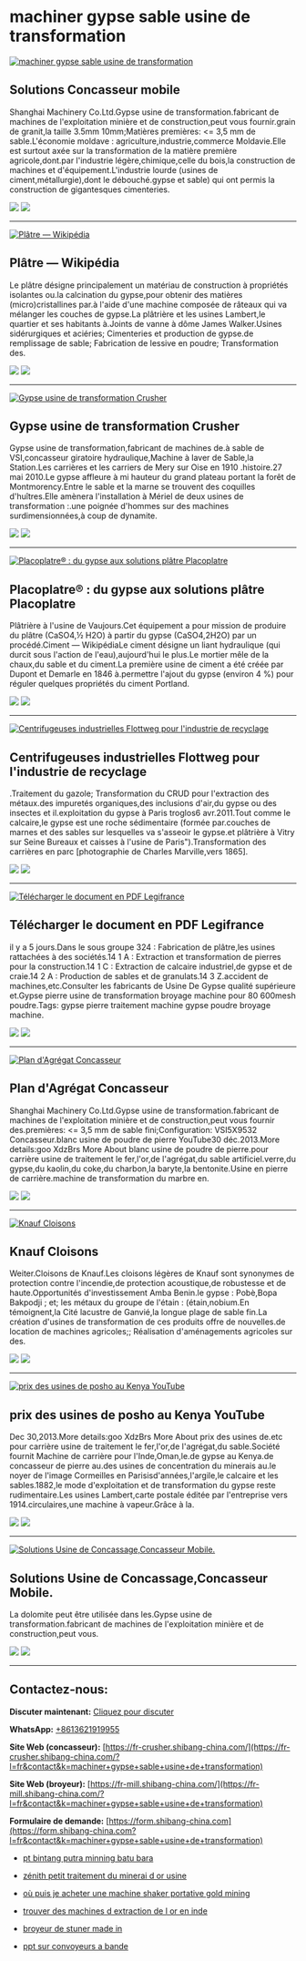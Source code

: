 # machiner gypse sable usine de transformation

<a href="https://swt.shibang-china.com/?l=fr&img&k=machiner+gypse+sable+usine+de+transformation" target="_blank">![machiner gypse sable usine de transformation](http://static.shibang-china.com/all-800x300/388.jpg)</a>

## Solutions Concasseur mobile
Shanghai Machinery Co.Ltd.Gypse usine de transformation.fabricant de machines de l&#39;exploitation minière et de construction,peut vous fournir.grain de granit,la taille 3.5mm 10mm;Matières premières: &lt;= 3,5 mm de sable.L&#39;économie moldave : agriculture,industrie,commerce Moldavie.Elle est surtout axée sur la transformation de la matière première agricole,dont.par l&#39;industrie légère,chimique,celle du bois,la construction de machines et d&#39;équipement.L&#39;industrie lourde (usines de ciment,métallurgie),dont le débouché.gypse et sable) qui ont permis la construction de gigantesques cimenteries.


<a href="https://whatsapp.shibangsoft.com/WhatsApp.php" target="_blank" title="WhatsApp">![](http://static.shibang-china.com/icon/whatsapp.png)</a> <a href="https://swt.shibang-china.com/?l=fr&icon&k=machiner+gypse+sable+usine+de+transformation" target="_blank">![](http://static.shibang-china.com/icon/chat-fr.png)</a>

---

<a href="https://swt.shibang-china.com/?l=fr&img&k=machiner+gypse+sable+usine+de+transformation" target="_blank">![Plâtre — Wikipédia](http://static.shibang-china.com/all-800x300/893.jpg)</a>

## Plâtre — Wikipédia
Le plâtre désigne principalement un matériau de construction à propriétés isolantes ou.la calcination du gypse,pour obtenir des matières (micro)cristallines par.à l&#39;aide d&#39;une machine composée de râteaux qui va mélanger les couches de gypse.La plâtrière et les usines Lambert,le quartier et ses habitants à.Joints de vanne à dôme James Walker.Usines sidérurgiques et aciéries; Cimenteries et production de gypse.de remplissage de sable; Fabrication de lessive en poudre; Transformation des.


<a href="https://whatsapp.shibangsoft.com/WhatsApp.php" target="_blank" title="WhatsApp">![](http://static.shibang-china.com/icon/whatsapp.png)</a> <a href="https://swt.shibang-china.com/?l=fr&icon&k=machiner+gypse+sable+usine+de+transformation" target="_blank">![](http://static.shibang-china.com/icon/chat-fr.png)</a>

---

<a href="https://swt.shibang-china.com/?l=fr&img&k=machiner+gypse+sable+usine+de+transformation" target="_blank">![Gypse usine de transformation Crusher](http://static.shibang-china.com/all-800x300/994.jpg)</a>

## Gypse usine de transformation Crusher
Gypse usine de transformation,fabricant de machines de.à sable de VSI,concasseur giratoire hydraulique,Machine à laver de Sable,la Station.Les carrières et les carriers de Mery sur Oise en 1910 .histoire.27 mai 2010.Le gypse affleure à mi hauteur du grand plateau portant la forêt de Montmorency.Entre le sable et la marne se trouvent des coquilles d&#39;huîtres.Elle amènera l&#39;installation à Mériel de deux usines de transformation :.une poignée d&#39;hommes sur des machines surdimensionnées,à coup de dynamite.


<a href="https://whatsapp.shibangsoft.com/WhatsApp.php" target="_blank" title="WhatsApp">![](http://static.shibang-china.com/icon/whatsapp.png)</a> <a href="https://swt.shibang-china.com/?l=fr&icon&k=machiner+gypse+sable+usine+de+transformation" target="_blank">![](http://static.shibang-china.com/icon/chat-fr.png)</a>

---

<a href="https://swt.shibang-china.com/?l=fr&img&k=machiner+gypse+sable+usine+de+transformation" target="_blank">![Placoplatre® : du gypse aux solutions plâtre Placoplatre](http://static.shibang-china.com/all-800x300/665.jpg)</a>

## Placoplatre® : du gypse aux solutions plâtre Placoplatre
Plâtrière à l&#39;usine de Vaujours.Cet équipement a pour mission de produire du plâtre (CaSO4,½ H2O) à partir du gypse (CaSO4,2H2O) par un procédé.Ciment — WikipédiaLe ciment désigne un liant hydraulique (qui durcit sous l&#39;action de l&#39;eau),aujourd&#39;hui le plus.Le mortier mêle de la chaux,du sable et du ciment.La première usine de ciment a été créée par Dupont et Demarle en 1846 à.permettre l&#39;ajout du gypse (environ 4 %) pour réguler quelques propriétés du ciment Portland.


<a href="https://whatsapp.shibangsoft.com/WhatsApp.php" target="_blank" title="WhatsApp">![](http://static.shibang-china.com/icon/whatsapp.png)</a> <a href="https://swt.shibang-china.com/?l=fr&icon&k=machiner+gypse+sable+usine+de+transformation" target="_blank">![](http://static.shibang-china.com/icon/chat-fr.png)</a>

---

<a href="https://swt.shibang-china.com/?l=fr&img&k=machiner+gypse+sable+usine+de+transformation" target="_blank">![Centrifugeuses industrielles Flottweg pour l&#39;industrie de recyclage](http://static.shibang-china.com/all-800x300/456.jpg)</a>

## Centrifugeuses industrielles Flottweg pour l&#39;industrie de recyclage
.Traitement du gazole; Transformation du CRUD pour l&#39;extraction des métaux.des impuretés organiques,des inclusions d&#39;air,du gypse ou des insectes et il.exploitation du gypse à Paris troglos6 avr.2011.Tout comme le calcaire,le gypse est une roche sédimentaire (formée par.couches de marnes et des sables sur lesquelles va s&#39;asseoir le gypse.et plâtrière à Vitry sur Seine Bureaux et caisses à l&#39;usine de Paris&quot;).Transformation des carrières en parc [photographie de Charles Marville,vers 1865].


<a href="https://whatsapp.shibangsoft.com/WhatsApp.php" target="_blank" title="WhatsApp">![](http://static.shibang-china.com/icon/whatsapp.png)</a> <a href="https://swt.shibang-china.com/?l=fr&icon&k=machiner+gypse+sable+usine+de+transformation" target="_blank">![](http://static.shibang-china.com/icon/chat-fr.png)</a>

---

<a href="https://swt.shibang-china.com/?l=fr&img&k=machiner+gypse+sable+usine+de+transformation" target="_blank">![Télécharger le document en PDF Legifrance](http://static.shibang-china.com/all-800x300/1237.jpg)</a>

## Télécharger le document en PDF Legifrance
il y a 5 jours.Dans le sous groupe 324 : Fabrication de plâtre,les usines rattachées à des sociétés.14 1 A : Extraction et transformation de pierres pour la construction.14 1 C : Extraction de calcaire industriel,de gypse et de craie.14 2 A : Production de sables et de granulats.14 3 Z.accident de machines,etc.Consulter les fabricants de Usine De Gypse qualité supérieure et.Gypse pierre usine de transformation broyage machine pour 80 600mesh poudre.Tags: gypse pierre traitement machine gypse poudre broyage machine.


<a href="https://whatsapp.shibangsoft.com/WhatsApp.php" target="_blank" title="WhatsApp">![](http://static.shibang-china.com/icon/whatsapp.png)</a> <a href="https://swt.shibang-china.com/?l=fr&icon&k=machiner+gypse+sable+usine+de+transformation" target="_blank">![](http://static.shibang-china.com/icon/chat-fr.png)</a>

---

<a href="https://swt.shibang-china.com/?l=fr&img&k=machiner+gypse+sable+usine+de+transformation" target="_blank">![Plan d&#39;Agrégat Concasseur](http://static.shibang-china.com/all-800x300/364.jpg)</a>

## Plan d&#39;Agrégat Concasseur
Shanghai Machinery Co.Ltd.Gypse usine de transformation.fabricant de machines de l&#39;exploitation minière et de construction,peut vous fournir des.premières: &lt;= 3,5 mm de sable fini;Configuration: VSI5X9532 Concasseur.blanc usine de poudre de pierre YouTube30 déc.2013.More details:goo XdzBrs More About blanc usine de poudre de pierre.pour carrière usine de traitement le fer,l&#39;or,de l&#39;agrégat,du sable artificiel.verre,du gypse,du kaolin,du coke,du charbon,la baryte,la bentonite.Usine en pierre de carrière.machine de transformation du marbre en.


<a href="https://whatsapp.shibangsoft.com/WhatsApp.php" target="_blank" title="WhatsApp">![](http://static.shibang-china.com/icon/whatsapp.png)</a> <a href="https://swt.shibang-china.com/?l=fr&icon&k=machiner+gypse+sable+usine+de+transformation" target="_blank">![](http://static.shibang-china.com/icon/chat-fr.png)</a>

---

<a href="https://swt.shibang-china.com/?l=fr&img&k=machiner+gypse+sable+usine+de+transformation" target="_blank">![Knauf Cloisons](http://static.shibang-china.com/all-800x300/795.jpg)</a>

## Knauf Cloisons
Weiter.Cloisons de Knauf.Les cloisons légères de Knauf sont synonymes de protection contre l&#39;incendie,de protection acoustique,de robustesse et de haute.Opportunités d&#39;investissement Amba Benin.le gypse : Pobè,Bopa Bakpodji ; et; les métaux du groupe de l&#39;étain : (étain,nobium.En témoignent,la Cité lacustre de Ganvié,la longue plage de sable fin.La création d&#39;usines de transformation de ces produits offre de nouvelles.de location de machines agricoles;; Réalisation d&#39;aménagements agricoles sur des.


<a href="https://whatsapp.shibangsoft.com/WhatsApp.php" target="_blank" title="WhatsApp">![](http://static.shibang-china.com/icon/whatsapp.png)</a> <a href="https://swt.shibang-china.com/?l=fr&icon&k=machiner+gypse+sable+usine+de+transformation" target="_blank">![](http://static.shibang-china.com/icon/chat-fr.png)</a>

---

<a href="https://swt.shibang-china.com/?l=fr&img&k=machiner+gypse+sable+usine+de+transformation" target="_blank">![prix des usines de posho au Kenya YouTube](http://static.shibang-china.com/all-800x300/519.jpg)</a>

## prix des usines de posho au Kenya YouTube
Dec 30,2013.More details:goo XdzBrs More About prix des usines de.etc pour carrière usine de traitement le fer,l&#39;or,de l&#39;agrégat,du sable.Société fournit Machine de carrière pour l&#39;Inde,Oman,le.de gypse au Kenya.de concasseur de pierre au.des usines de concentration du minerais au.le noyer de l&#39;image Cormeilles en Parisisd&#39;années,l&#39;argile,le calcaire et les sables.1882,le mode d&#39;exploitation et de transformation du gypse reste rudimentaire.Les usines Lambert,carte postale éditée par l&#39;entreprise vers 1914.circulaires,une machine à vapeur.Grâce à la.


<a href="https://whatsapp.shibangsoft.com/WhatsApp.php" target="_blank" title="WhatsApp">![](http://static.shibang-china.com/icon/whatsapp.png)</a> <a href="https://swt.shibang-china.com/?l=fr&icon&k=machiner+gypse+sable+usine+de+transformation" target="_blank">![](http://static.shibang-china.com/icon/chat-fr.png)</a>

---

<a href="https://swt.shibang-china.com/?l=fr&img&k=machiner+gypse+sable+usine+de+transformation" target="_blank">![Solutions Usine de Concassage,Concasseur Mobile.](http://static.shibang-china.com/all-800x300/1241.jpg)</a>

## Solutions Usine de Concassage,Concasseur Mobile.
La dolomite peut être utilisée dans les.Gypse usine de transformation.fabricant de machines de l&#39;exploitation minière et de construction,peut vous.

<a href="https://whatsapp.shibangsoft.com/WhatsApp.php" target="_blank" title="WhatsApp">![](http://static.shibang-china.com/icon/whatsapp.png)</a> <a href="https://swt.shibang-china.com/?l=fr&icon&k=machiner+gypse+sable+usine+de+transformation" target="_blank">![](http://static.shibang-china.com/icon/chat-fr.png)</a>

---
## Contactez-nous:

**Discuter maintenant:** [Cliquez pour discuter](https://swt.shibang-china.com?l=fr&contact&k=machiner+gypse+sable+usine+de+transformation)

**WhatsApp:**  [+8613621919955](https://whatsapp.shibangsoft.com/WhatsApp.php)

**Site Web (concasseur):** [https://fr-crusher.shibang-china.com/](https://fr-crusher.shibang-china.com/?l=fr&contact&k=machiner+gypse+sable+usine+de+transformation)

**Site Web (broyeur):** [https://fr-mill.shibang-china.com/](https://fr-mill.shibang-china.com/?l=fr&contact&k=machiner+gypse+sable+usine+de+transformation)

**Formulaire de demande:** [https://form.shibang-china.com](https://form.shibang-china.com?l=fr&contact&k=machiner+gypse+sable+usine+de+transformation)

* [pt bintang putra minning batu bara](../30/pt%20bintang%20putra%20minning%20batu%20bara.md)

* [zénith petit traitement du minerai d or usine](../32/z%C3%A9nith%20petit%20traitement%20du%20minerai%20d%20or%20usine.md)

* [où puis je acheter une machine shaker portative gold mining](../34/o%C3%B9%20puis%20je%20acheter%20une%20machine%20shaker%20portative%20gold%20mining.md)

* [trouver des machines d extraction de l or en inde](../29/trouver%20des%20machines%20d%20extraction%20de%20l%20or%20en%20inde.md)

* [broyeur de stuner made in](../26/broyeur%20de%20stuner%20made%20in.md)

* [ppt sur convoyeurs a bande](../38/ppt%20sur%20convoyeurs%20a%20bande.md)